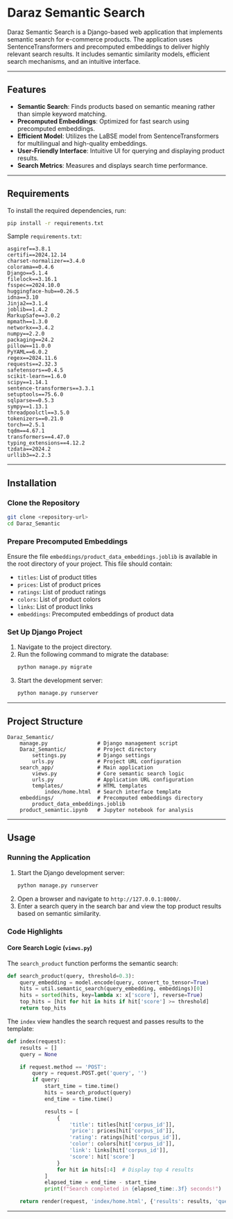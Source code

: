 # Daraz Semantic Search

Daraz Semantic Search is a Django-based web application that implements semantic search for e-commerce products. The application uses SentenceTransformers and precomputed embeddings to deliver highly relevant search results. It includes semantic similarity models, efficient search mechanisms, and an intuitive interface.

---

## Features

- **Semantic Search**: Finds products based on semantic meaning rather than simple keyword matching.
- **Precomputed Embeddings**: Optimized for fast search using precomputed embeddings.
- **Efficient Model**: Utilizes the LaBSE model from SentenceTransformers for multilingual and high-quality embeddings.
- **User-Friendly Interface**: Intuitive UI for querying and displaying product results.
- **Search Metrics**: Measures and displays search time performance.

---

## Requirements

To install the required dependencies, run:
```bash
pip install -r requirements.txt
```

Sample `requirements.txt`:
```
asgiref==3.8.1
certifi==2024.12.14
charset-normalizer==3.4.0
colorama==0.4.6
Django==5.1.4
filelock==3.16.1
fsspec==2024.10.0
huggingface-hub==0.26.5
idna==3.10
Jinja2==3.1.4
joblib==1.4.2
MarkupSafe==3.0.2
mpmath==1.3.0
networkx==3.4.2
numpy==2.2.0
packaging==24.2
pillow==11.0.0
PyYAML==6.0.2
regex==2024.11.6
requests==2.32.3
safetensors==0.4.5
scikit-learn==1.6.0
scipy==1.14.1
sentence-transformers==3.3.1
setuptools==75.6.0
sqlparse==0.5.3
sympy==1.13.1
threadpoolctl==3.5.0
tokenizers==0.21.0
torch==2.5.1
tqdm==4.67.1
transformers==4.47.0
typing_extensions==4.12.2
tzdata==2024.2
urllib3==2.2.3
```

---

## Installation

### Clone the Repository
```bash
git clone <repository-url>
cd Daraz_Semantic
```

### Prepare Precomputed Embeddings
Ensure the file `embeddings/product_data_embeddings.joblib` is available in the root directory of your project. This file should contain:
- `titles`: List of product titles
- `prices`: List of product prices
- `ratings`: List of product ratings
- `colors`: List of product colors
- `links`: List of product links
- `embeddings`: Precomputed embeddings of product data

### Set Up Django Project
1. Navigate to the project directory.
2. Run the following command to migrate the database:
    ```bash
    python manage.py migrate
    ```
3. Start the development server:
    ```bash
    python manage.py runserver
    ```

---

## Project Structure

```plaintext
Daraz_Semantic/
    manage.py                # Django management script
    Daraz_Semantic/          # Project directory
        settings.py          # Django settings
        urls.py              # Project URL configuration
    search_app/              # Main application
        views.py             # Core semantic search logic
        urls.py              # Application URL configuration
        templates/           # HTML templates
            index/home.html  # Search interface template
    embeddings/              # Precomputed embeddings directory
        product_data_embeddings.joblib
    product_semantic.ipynb   # Jupyter notebook for analysis
```

---

## Usage

### Running the Application
1. Start the Django development server:
    ```bash
    python manage.py runserver
    ```
2. Open a browser and navigate to `http://127.0.0.1:8000/`.
3. Enter a search query in the search bar and view the top product results based on semantic similarity.

### Code Highlights

#### Core Search Logic (`views.py`)
The `search_product` function performs the semantic search:
```python
def search_product(query, threshold=0.3):
    query_embedding = model.encode(query, convert_to_tensor=True)
    hits = util.semantic_search(query_embedding, embeddings)[0]
    hits = sorted(hits, key=lambda x: x['score'], reverse=True)
    top_hits = [hit for hit in hits if hit['score'] >= threshold]
    return top_hits
```
The `index` view handles the search request and passes results to the template:
```python
def index(request):
    results = []
    query = None

    if request.method == 'POST':
        query = request.POST.get('query', '')
        if query:
            start_time = time.time()
            hits = search_product(query)
            end_time = time.time()

            results = [
                {
                    'title': titles[hit['corpus_id']],
                    'price': prices[hit['corpus_id']],
                    'rating': ratings[hit['corpus_id']],
                    'color': colors[hit['corpus_id']],
                    'link': links[hit['corpus_id']],
                    'score': hit['score']
                }
                for hit in hits[:4]  # Display top 4 results
            ]
            elapsed_time = end_time - start_time
            print(f"Search completed in {elapsed_time:.3f} seconds!")

    return render(request, 'index/home.html', {'results': results, 'query': query})
```

---
